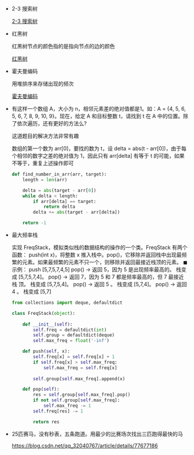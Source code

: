 * 2-3 搜索树

	[2-3 搜索树](https://github.com/CyC2018/CS-Notes/blob/master/docs/notes/%E7%AE%97%E6%B3%95%20-%20%E7%AC%A6%E5%8F%B7%E8%A1%A8.md#2-3-%E6%9F%A5%E6%89%BE%E6%A0%91)

* 红黑树

	红黑树节点的颜色指的是指向节点的边的颜色

	[红黑树](https://github.com/CyC2018/CS-Notes/blob/master/docs/notes/%E7%AE%97%E6%B3%95%20-%20%E7%AC%A6%E5%8F%B7%E8%A1%A8.md#%E7%BA%A2%E9%BB%91%E6%A0%91)
	
* 霍夫曼编码

	用堆排序来存储出现的频次

	[霍夫曼编码](https://github.com/CyC2018/CS-Notes/blob/master/docs/notes/%E7%AE%97%E6%B3%95%20-%20%E5%85%B6%E5%AE%83.md)	

* 有这样一个数组 A，大小为 n，相邻元素差的绝对值都是1。如：A = {4, 5, 6, 5, 6, 7, 8, 9, 10, 9}。现在，给定 A 和目标整数 t，请找到 t 在 A 中的位置。除了依次遍历，还有更好的方法么?

    这道题目的解决方法非常有趣

    数组的第一个数为 arr[0]，要找的数为 t，设 delta = abs(t - arr[0])，由于每个相邻的数字之差的绝对值为 1，因此只有 arr[delta] 有等于 t 的可能，如果不等于，重复上述操作即可

    ```python
    def find_number_in_arr(arr, target):
        length = len(arr)

        delta = abs(target - arr[0])
        while delta < length:
            if arr[delta] == target:
                return delta
            delta += abs(target - arr[delta])       

        return -1 
    ```

* 最大频率栈

    实现 FreqStack，模拟类似栈的数据结构的操作的一个类。FreqStack 有两个函数： push(int x)，将整数 x 推入栈中。pop()，它移除并返回栈中出现最频繁的元素。如果最频繁的元素不只一个，则移除并返回最接近栈顶的元素。 ◼ 示例： push [5,7,5,7,4,5] pop() -> 返回 5，因为 5 是出现频率最高的。 栈变成 [5,7,5,7,4]。 pop() -> 返回 7，因为 5 和 7 都是频率最高的，但 7 最接近栈 顶。 栈变成 [5,7,5,4]。 pop() -> 返回 5 。 栈变成 [5,7,4]。 pop() -> 返回 4 。 栈变成 [5,7]

    ```python
    from collections import deque, defaultdict    

    class FreqStack(object):
        
        def __init__(self):
            self.freq = defaultdict(int)
            self.group = defaultdict(deque)
            self.max_freq = float('-inf')        
    
        def push(self, x):
            self.freq[x] = self.freq[x] + 1
            if self.freq[x] > self.max_freq:
                self.max_freq = self.freq[x]
            
            self.group[self.max_freq].append(x)

        def pop(self):
            res = self.group[self.max_freq].pop()
            if not self.group[self.max_freq]:
                self.max_freq -= 1
            self.freq[res] -= 1            

            return res
    ```

* 25匹赛马，没有秒表，五条跑道。用最少的比赛场次找出三匹跑得最快的马

    https://blog.csdn.net/qq_32040767/article/details/77677186
